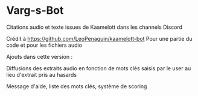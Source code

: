 # Varg-s-Bot

Citations audio et texte issues de Kaamelott dans les channels Discord

Crédit à https://github.com/LeoPenaguin/kaamelott-bot
Pour une partie du code et pour les fichiers audio

Ajouts dans cette version :

Diffusions des extraits audio en fonction de mots clés saisis par le user au lieu d'extrait pris au hasards

Message d'aide, liste des mots clés, système de scoring

